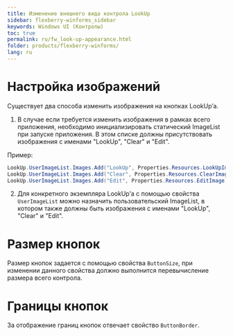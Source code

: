 ```yaml
---
title: Изменение внешнего вида контрола LookUp
sidebar: flexberry-winforms_sidebar
keywords: Windows UI (Контролы)
toc: true
permalink: ru/fw_look-up-appearance.html
folder: products/flexberry-winforms/
lang: ru
---
```


# Настройка изображений


Существует два способа изменить изображения на кнопках LookUp’а.

1. В случае если требуется изменить изображения в рамках всего приложения, необходимо инициализировать статический ImageList при запуске приложения. В этом списке должны присутствовать изображения с именами "LookUp", "Clear" и "Edit".

Пример:
```cs
LookUp.UserImageList.Images.Add("LookUp", Properties.Resources.LookUpImage);
LookUp.UserImageList.Images.Add("Clear", Properties.Resources.ClearImage);
LookUp.UserImageList.Images.Add("Edit", Properties.Resources.EditImage);
```


2. Для конкретного экземпляра LookUp’а с помощью свойства `UserImageList` можно назначить пользовательский ImageList, в котором также должны быть изображения с именами "LookUp", "Clear" и "Edit".


# Размер кнопок


Размер кнопок задается с помощью свойства `ButtonSize`, при изменении данного свойства должно выполнится перевычисление размера всего контрола.

# Границы кнопок


За отображение границ кнопок отвечает свойство `ButtonBorder`.